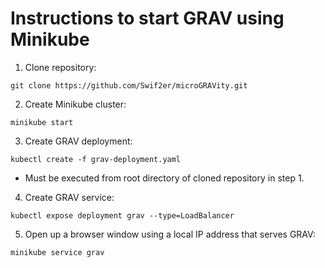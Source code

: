 # Instructions to start GRAV using Minikube
1. Clone repository:
```
git clone https://github.com/Swif2er/microGRAVity.git
```
2. Create Minikube cluster:
```
minikube start
```
3. Create GRAV deployment:
```
kubectl create -f grav-deployment.yaml
```
* Must be executed from root directory of cloned repository in step 1.
4. Create GRAV service:
```
kubectl expose deployment grav --type=LoadBalancer
```
5. Open up a browser window using a local IP address that serves GRAV: 
```
minikube service grav
```